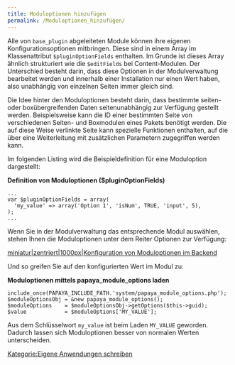 ```yaml
---
title: Moduloptionen hinzufügen
permalink: /Moduloptionen_hinzufügen/
---
```


Alle von `base_plugin` abgeleiteten Module können ihre eigenen Konfigurationsoptionen mitbringen. Diese sind in einem Array im Klassenattribut `$pluginOptionFields` enthalten. Im Grunde ist dieses Array ähnlich strukturiert wie die `$editFields` bei Content-Modulen. Der Unterschied besteht darin, dass diese Optionen in der Modulverwaltung bearbeitet werden und innerhalb einer Installation nur einen Wert haben, also unabhängig von einzelnen Seiten immer gleich sind.

Die Idee hinter den Moduloptionen besteht darin, dass bestimmte seiten- oder boxübergreifenden Daten seitenunabhängig zur Verfügung gestellt werden. Beispielsweise kann die ID einer bestimmten Seite von verschiedenen Seiten- und Boxmodulen eines Pakets benötigt werden. Die auf diese Weise verlinkte Seite kann spezielle Funktionen enthalten, auf die über eine Weiterleitung mit zusätzlichen Parametern zugegriffen werden kann.

Im folgenden Listing wird die Beispieldefinition für eine Moduloption dargestellt:

**Definition von Moduloptionen (\$pluginOptionFields)**

~~~~ {.php}
...
var $pluginOptionFields = array(
  'my_value' => array('Option 1', 'isNum', TRUE, 'input', 5),
);
...
~~~~

Wenn Sie in der Modulverwaltung das entsprechende Modul auswählen, stehen Ihnen die Moduloptionen unter dem Reiter Optionen zur Verfügung:

[miniatur|zentriert|1000px|Konfiguration von Moduloptionen im Backend](/images/File:moduloptionen-konfigurieren.png )

Und so greifen Sie auf den konfigurierten Wert im Modul zu:

**Moduloptionen mittels papaya_module_options laden**

~~~~ {.php}
include_once(PAPAYA_INCLUDE_PATH.'system/papaya_module_options.php');
$moduleOptionsObj = &new papaya_module_options();
$moduleOptions    = $moduleOptionsObj->getOptions($this->guid);
$value            = $moduleOptions['MY_VALUE'];
~~~~

Aus dem Schlüsselwort `my_value` ist beim Laden `MY_VALUE` geworden. Dadurch lassen sich Moduloptionen besser von normalen Werten unterscheiden.

[Kategorie:Eigene Anwendungen schreiben](Kategorie:Eigene_Anwendungen_schreiben )